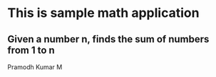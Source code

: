 # This is sample math application

## Given a number n, finds the sum of numbers from 1 to n

 Pramodh Kumar M 
